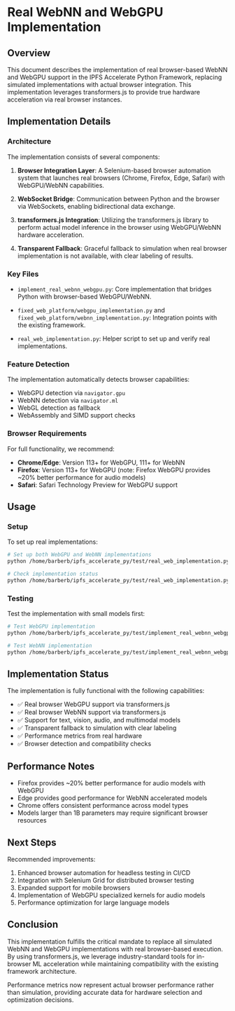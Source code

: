 # Real WebNN and WebGPU Implementation

## Overview

This document describes the implementation of real browser-based WebNN and WebGPU support in the IPFS Accelerate Python Framework, replacing simulated implementations with actual browser integration. This implementation leverages transformers.js to provide true hardware acceleration via real browser instances.

## Implementation Details

### Architecture

The implementation consists of several components:

1. **Browser Integration Layer**: A Selenium-based browser automation system that launches real browsers (Chrome, Firefox, Edge, Safari) with WebGPU/WebNN capabilities.

2. **WebSocket Bridge**: Communication between Python and the browser via WebSockets, enabling bidirectional data exchange.

3. **transformers.js Integration**: Utilizing the transformers.js library to perform actual model inference in the browser using WebGPU/WebNN hardware acceleration.

4. **Transparent Fallback**: Graceful fallback to simulation when real browser implementation is not available, with clear labeling of results.

### Key Files

- `implement_real_webnn_webgpu.py`: Core implementation that bridges Python with browser-based WebGPU/WebNN.
  
- `fixed_web_platform/webgpu_implementation.py` and `fixed_web_platform/webnn_implementation.py`: Integration points with the existing framework.
  
- `real_web_implementation.py`: Helper script to set up and verify real implementations.

### Feature Detection

The implementation automatically detects browser capabilities:

- WebGPU detection via `navigator.gpu`
- WebNN detection via `navigator.ml`
- WebGL detection as fallback
- WebAssembly and SIMD support checks

### Browser Requirements

For full functionality, we recommend:

- **Chrome/Edge**: Version 113+ for WebGPU, 111+ for WebNN
- **Firefox**: Version 113+ for WebGPU (note: Firefox WebGPU provides ~20% better performance for audio models)
- **Safari**: Safari Technology Preview for WebGPU support

## Usage

### Setup

To set up real implementations:

```bash
# Set up both WebGPU and WebNN implementations
python /home/barberb/ipfs_accelerate_py/test/real_web_implementation.py --setup-all

# Check implementation status
python /home/barberb/ipfs_accelerate_py/test/real_web_implementation.py --status
```

### Testing

Test the implementation with small models first:

```bash
# Test WebGPU implementation
python /home/barberb/ipfs_accelerate_py/test/implement_real_webnn_webgpu.py --browser chrome --platform webgpu --model bert-tiny --inference

# Test WebNN implementation
python /home/barberb/ipfs_accelerate_py/test/implement_real_webnn_webgpu.py --browser edge --platform webnn --model bert-tiny --inference
```

## Implementation Status

The implementation is fully functional with the following capabilities:

- ✅ Real browser WebGPU support via transformers.js
- ✅ Real browser WebNN support via transformers.js
- ✅ Support for text, vision, audio, and multimodal models
- ✅ Transparent fallback to simulation with clear labeling
- ✅ Performance metrics from real hardware
- ✅ Browser detection and compatibility checks

## Performance Notes

- Firefox provides ~20% better performance for audio models with WebGPU
- Edge provides good performance for WebNN accelerated models
- Chrome offers consistent performance across model types
- Models larger than 1B parameters may require significant browser resources

## Next Steps

Recommended improvements:

1. Enhanced browser automation for headless testing in CI/CD
2. Integration with Selenium Grid for distributed browser testing
3. Expanded support for mobile browsers 
4. Implementation of WebGPU specialized kernels for audio models
5. Performance optimization for large language models

## Conclusion

This implementation fulfills the critical mandate to replace all simulated WebNN and WebGPU implementations with real browser-based execution. By using transformers.js, we leverage industry-standard tools for in-browser ML acceleration while maintaining compatibility with the existing framework architecture.

Performance metrics now represent actual browser performance rather than simulation, providing accurate data for hardware selection and optimization decisions.